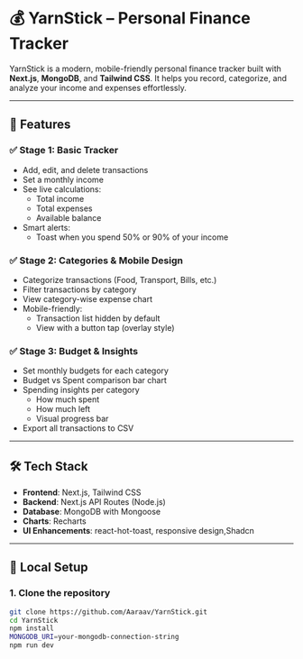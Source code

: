 # 💰 YarnStick – Personal Finance Tracker

YarnStick is a modern, mobile-friendly personal finance tracker built with **Next.js**, **MongoDB**, and **Tailwind CSS**. It helps you record, categorize, and analyze your income and expenses effortlessly.

---

## 🚀 Features

### ✅ Stage 1: Basic Tracker
- Add, edit, and delete transactions
- Set a monthly income
- See live calculations:
  - Total income
  - Total expenses
  - Available balance
- Smart alerts:
  - Toast when you spend 50% or 90% of your income

### ✅ Stage 2: Categories & Mobile Design
- Categorize transactions (Food, Transport, Bills, etc.)
- Filter transactions by category
- View category-wise expense chart
- Mobile-friendly:
  - Transaction list hidden by default
  - View with a button tap (overlay style)

### ✅ Stage 3: Budget & Insights
- Set monthly budgets for each category
- Budget vs Spent comparison bar chart
- Spending insights per category
  - How much spent
  - How much left
  - Visual progress bar
- Export all transactions to CSV

---

## 🛠 Tech Stack

- **Frontend**: Next.js, Tailwind CSS
- **Backend**: Next.js API Routes (Node.js)
- **Database**: MongoDB with Mongoose
- **Charts**: Recharts
- **UI Enhancements**: react-hot-toast, responsive design,Shadcn

---

## 🧪 Local Setup

### 1. Clone the repository

```bash
git clone https://github.com/Aaraav/YarnStick.git
cd YarnStick
npm install
MONGODB_URI=your-mongodb-connection-string
npm run dev


